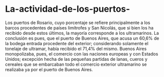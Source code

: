# La-actividad-de-los-puertos-
Los puertos de Rosario, cuyo porcentaje se refiere principalmente a los barcos procedentes de países limítrofes y San Nicolás, que si bien los ha recibido desde estos últimos, la mayoría corresponde a los ultramarinos. La conclusión es pues, que el puerto de Buenos Aires, que acusa un 60,6% de la bodega entrada procedente del exterior; considerando solamente el tonelaje de ultramar, había recibido el 71,4% del mismo. Buenos Aires monopolizaba, pues, el comercio con las naciones europeas y con Estados Unidos; excepción hecha de las pequeñas partidas de lanas, cueros y cereales que se embarcaban todo el comercio exterior ultramarino se realizaba ya por el puerto de Buenos Aires.


